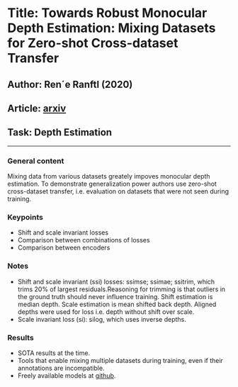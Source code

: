# Title: Towards Robust Monocular Depth Estimation: Mixing Datasets for Zero-shot Cross-dataset Transfer
## Author: Ren´e Ranftl (2020)
## Article: [arxiv](https://arxiv.org/pdf/1907.01341.pdf)
## Task: Depth Estimation 
___

### General content
Mixing data from various datasets greately impoves monocular depth estimation. To demonstrate generalization power authors use zero-shot cross-dataset transfer, i.e. evaluation on datasets that were not seen during training.

### Keypoints
* Shift and scale invariant losses
* Comparison between combinations of losses
* Comparison between encoders

### Notes 
* Shift and scale invariant (ssi) losses: ssimse; ssimae; ssitrim, which trims 20% of largest residuals.Reasoning for trimming is that outliers in the ground truth should never influence training. Shift estimation is median depth. Scale estimation is mean shifted back depth. Aligned depths were used for loss i.e. depth without shift over scale.
* Scale invariant loss (si): silog, which uses inverse depths.

### Results
* SOTA results at the time.
* Tools that enable mixing multiple datasets during training, even if their annotations are incompatible.
* Freely available models at [github](https://github.com/intel-isl/MiDaS).